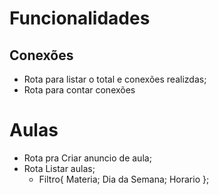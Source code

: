 # Funcionalidades

## Conexões

- Rota para listar o total e conexões realizdas;
- Rota para contar conexões

# Aulas
- Rota pra Criar anuncio de aula;
- Rota Listar aulas;
    - Filtro{
        Materia;
        Dia da Semana;
        Horario
    };